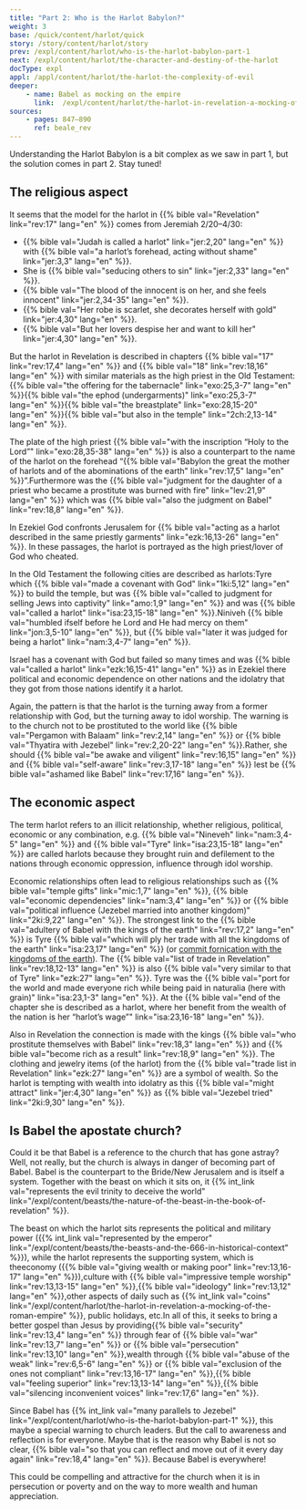 ```yaml
---
title: "Part 2: Who is the Harlot Babylon?"
weight: 3
base: /quick/content/harlot/quick
story: /story/content/harlot/story
prev: /expl/content/harlot/who-is-the-harlot-babylon-part-1
next: /expl/content/harlot/the-character-and-destiny-of-the-harlot
docType: expl
appl: /appl/content/harlot/the-harlot-the-complexity-of-evil
deeper:
    - name: Babel as mocking on the empire
      link:  /expl/content/harlot/the-harlot-in-revelation-a-mocking-of-the-roman-empire
sources: 
    - pages: 847–890
      ref: beale_rev
---
```


Understanding the Harlot Babylon is a bit complex as we saw in part 1, but the solution comes in part 2. Stay tuned!

## The religious aspect

<a name="89fc"></a>
It seems that the model for the harlot in {{% bible val="Revelation" link="rev:17" lang="en" %}} comes from Jeremiah 2/20–4/30:

- {{% bible val="Judah is called a harlot" link="jer:2,20" lang="en" %}} with {{% bible val="a harlot’s forehead, acting without shame" link="jer:3,3" lang="en" %}}.
- She is {{% bible val="seducing others to sin" link="jer:2,33" lang="en" %}}.
- {{% bible val="The blood of the innocent is on her, and she feels innocent" link="jer:2,34-35" lang="en" %}}.
- {{% bible val="Her robe is scarlet, she decorates herself with gold" link="jer:4,30" lang="en" %}}.
- {{% bible val="But her lovers despise her and want to kill her" link="jer:4,30" lang="en" %}}.

But the harlot in Revelation is described in chapters {{% bible val="17" link="rev:17,4" lang="en" %}} and {{% bible val="18" link="rev:18,16" lang="en" %}} with similar materials as the high priest in the Old Testament:{{% bible val="the offering for the tabernacle" link="exo:25,3-7" lang="en" %}}{{% bible val="the ephod (undergarments)" link="exo:25,3-7" lang="en" %}}{{% bible val="the breastplate" link="exo:28,15-20" lang="en" %}}{{% bible val="but also in the temple" link="2ch:2,13-14" lang="en" %}}.

The plate of the high priest {{% bible val="with the inscription “Holy to the Lord”" link="exo:28,35-38" lang="en" %}} is also a counterpart to the name of the harlot on the forehead “{{% bible val="Babylon the great the mother of harlots and of the abominations of the earth" link="rev:17,5" lang="en" %}}”.Furthermore was the {{% bible val="judgment for the daughter of a priest who became a prostitute was burned with fire" link="lev:21,9" lang="en" %}} which was {{% bible val="also the judgment on Babel" link="rev:18,8" lang="en" %}}.

In Ezekiel God confronts Jerusalem for {{% bible val="acting as a harlot described in the same priestly garments" link="ezk:16,13-26" lang="en" %}}. In these passages, the harlot is portrayed as the high priest/lover of God who cheated.

In the Old Testament the following cities are described as harlots:Tyre which {{% bible val="made a covenant with God" link="1ki:5,12" lang="en" %}} to build the temple, but was {{% bible val="called to judgment for selling Jews into captivity" link="amo:1,9" lang="en" %}} and was {{% bible val="called a harlot" link="isa:23,15-18" lang="en" %}}.Niniveh {{% bible val="humbled ifself before he Lord and He had mercy on them" link="jon:3,5-10" lang="en" %}}, but {{% bible val="later it was judged for being a harlot" link="nam:3,4-7" lang="en" %}}.

Israel has a covenant with God but failed so many times and was {{% bible val="called a harlot" link="ezk:16,15-41" lang="en" %}} as in Ezekiel there political and economic dependence on other nations and the idolatry that they got from those nations identify it a harlot.

Again, the pattern is that the harlot is the turning away from a former relationship with God, but the turning away to idol worship. The warning is to the church not to be prostituted to the world like {{% bible val="Pergamon with Balaam" link="rev:2,14" lang="en" %}} or {{% bible val="Thyatira with Jezebel" link="rev:2,20-22" lang="en" %}}.Rather, she should {{% bible val="be awake and viligent" link="rev:16,15" lang="en" %}} and {{% bible val="self-aware" link="rev:3,17-18" lang="en" %}} lest be {{% bible val="ashamed like Babel" link="rev:17,16" lang="en" %}}.

## The economic aspect

The term harlot refers to an illicit relationship, whether religious, political, economic or any combination, e.g. {{% bible val="Nineveh" link="nam:3,4-5" lang="en" %}} and {{% bible val="Tyre" link="isa:23,15-18" lang="en" %}} are called harlots because they brought ruin and defilement to the nations through economic oppression, influence through idol worship. 

Economic relationships often lead to religious relationships such as {{% bible val="temple gifts" link="mic:1,7" lang="en" %}}, {{% bible val="economic dependencies" link="nam:3,4" lang="en" %}} or {{% bible val="political influence (Jezebel married into another kingdom)" link="2ki:9,22" lang="en" %}}. The strongest link to the {{% bible val="adultery of Babel with the kings of the earth" link="rev:17,2" lang="en" %}} is Tyre {{% bible val="which will ply her trade with all the kingdoms of the earth" link="isa:23,17" lang="en" %}} (or [commit fornication with the kingdoms of the earth](https://biblehub.com/interlinear/isaiah/23-17.htm)). The {{% bible val="list of trade in Revelation" link="rev:18,12-13" lang="en" %}} is also {{% bible val="very similar to that of Tyre" link="ezk:27" lang="en" %}}. Tyre was the {{% bible val="port for the world and made everyone rich while being paid in naturalia (here with grain)" link="isa:23,1-3" lang="en" %}}. At the {{% bible val="end of the chapter she is described as a harlot, where her benefit from the wealth of the nation is her “harlot’s wage”" link="isa:23,16-18" lang="en" %}}. 

Also in Revelation the connection is made with the kings {{% bible val="who prostitute themselves with Babel" link="rev:18,3" lang="en" %}} and {{% bible val="become rich as a result" link="rev:18,9" lang="en" %}}. The clothing and jewelry items (of the harlot) from the {{% bible val="trade list in Revelation" link="ezk:27" lang="en" %}} are a symbol of wealth. So the harlot is tempting with wealth into idolatry as this {{% bible val="might attract" link="jer:4,30" lang="en" %}} as {{% bible val="Jezebel tried" link="2ki:9,30" lang="en" %}}. 

## Is Babel the apostate church? 

Could it be that Babel is a reference to the church that has gone astray? Well, not really, but the church is always in danger of becoming part of Babel. Babel is the counterpart to the Bride/New Jerusalem and is itself a system. Together with the beast on which it sits on, it {{% int_link val="represents the evil trinity to deceive the world" link="/expl/content/beasts/the-nature-of-the-beast-in-the-book-of-revelation" %}}. 

The beast on which the harlot sits represents the political and military power ({{% int_link val="represented by the emperor" link="/expl/content/beasts/the-beasts-and-the-666-in-historical-context" %}}), while the harlot represents the supporting system, which is theeconomy ({{% bible val="giving wealth or making poor" link="rev:13,16-17" lang="en" %}}),culture with {{% bible val="impressive temple worship" link="rev:13,13-15" lang="en" %}},{{% bible val="ideology" link="rev:13,12" lang="en" %}},other aspects of daily such as {{% int_link val="coins" link="/expl/content/harlot/the-harlot-in-revelation-a-mocking-of-the-roman-empire" %}}, public holidays, etc.In all of this, it seeks to bring a better gospel than Jesus by providing{{% bible val="security" link="rev:13,4" lang="en" %}} through fear of {{% bible val="war" link="rev:13,7" lang="en" %}} or {{% bible val="persecution" link="rev:13,10" lang="en" %}},wealth through {{% bible val="abuse of the weak" link="rev:6,5-6" lang="en" %}} or {{% bible val="exclusion of the ones not compliant" link="rev:13,16-17" lang="en" %}},{{% bible val="feeling superior" link="rev:13,13-14" lang="en" %}},{{% bible val="silencing inconvenient voices" link="rev:17,6" lang="en" %}}.

Since Babel has {{% int_link val="many parallels to Jezebel" link="/expl/content/harlot/who-is-the-harlot-babylon-part-1" %}}, this maybe a special warning to church leaders. But the call to awareness and reflection is for everyone. Maybe that is the reason why Babel is not so clear, {{% bible val="so that you can reflect and move out of it every day again" link="rev:18,4" lang="en" %}}. Because Babel is everywhere!

This could be compelling and attractive for the church when it is in persecution or poverty and on the way to more wealth and human appreciation.
